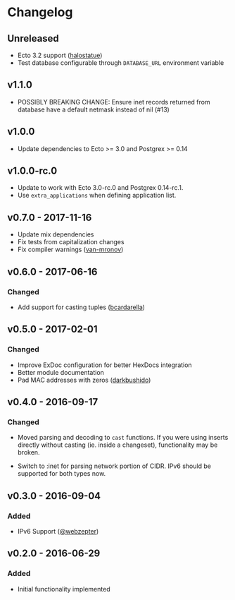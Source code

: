 # Changelog

## Unreleased

- Ecto 3.2 support ([halostatue](https://github.com/halostatue))
- Test database configurable through `DATABASE_URL` environment variable

## v1.1.0

- POSSIBLY BREAKING CHANGE: Ensure inet records returned from database have a default
  netmask instead of nil (#13)

## v1.0.0
- Update dependencies to Ecto >= 3.0 and Postgrex >= 0.14

## v1.0.0-rc.0
- Update to work with Ecto 3.0-rc.0 and Postgrex 0.14-rc.1.
- Use `extra_applications` when defining application list.

## v0.7.0 - 2017-11-16
- Update mix dependencies
- Fix tests from capitalization changes
- Fix compiler warnings ([van-mronov](https://github.com/van-mronov))

## v0.6.0 - 2017-06-16
### Changed
- Add support for casting tuples ([bcardarella](https://github.com/bcardarella))


## v0.5.0 - 2017-02-01
### Changed
- Improve ExDoc configuration for better HexDocs integration
- Better module documentation
- Pad MAC addresses with zeros ([darkbushido](https://github.com/darkbushido))


## v0.4.0 - 2016-09-17
### Changed
- Moved parsing and decoding to `cast` functions. If you were using inserts
  directly without casting (ie. inside a changeset), functionality may be broken.

- Switch to :inet for parsing network portion of CIDR. IPv6 should be supported for
  both types now.


## v0.3.0 - 2016-09-04
### Added
- IPv6 Support ([@webzepter](https://github.com/webzepter))


## v0.2.0 - 2016-06-29
### Added
- Initial functionality implemented
